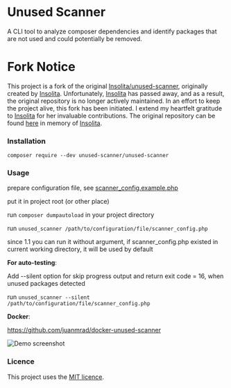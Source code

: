# Unused Scanner

A CLI tool to analyze composer dependencies and identify packages that are not used and could potentially be removed.

# Fork Notice

This project is a fork of the original [Insolita/unused-scanner](https://github.com/Insolita/unused-scanner), originally created by [Insolita](https://github.com/Insolita). Unfortunately, [Insolita](https://github.com/Insolita) has passed away, and as a result, the original repository is no longer actively maintained. In an effort to keep the project alive, this fork has been initiated. I extend my heartfelt gratitude to [Insolita](https://github.com/Insolita) for her invaluable contributions. The original repository can be found [here](https://github.com/Insolita/unused-scanner) in memory of [Insolita](https://github.com/Insolita).

### Installation

`composer require --dev unused-scanner/unused-scanner`

### Usage

prepare configuration file, see [scanner_config.example.php](scanner_config.example.php)

put it in project root (or other place)

run `composer dumpautoload` in your project directory

run `unused_scanner /path/to/configuration/file/scanner_config.php`

since 1.1 you can run it without  argument, if scanner_config.php existed in current working directory, it will be used
by default

**For auto-testing**:

Add --silent option for skip progress output and return exit code = 16, when unused packages detected

run `unused_scanner --silent /path/to/configuration/file/scanner_config.php`

**Docker**:

https://github.com/juanmrad/docker-unused-scanner

![Demo screenshot](unused.png)

### Licence

This project uses the [MIT licence](https://choosealicense.com/licenses/mit/).
